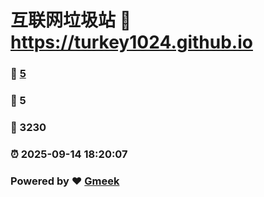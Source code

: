 # 互联网垃圾站 :link: https://turkey1024.github.io 
### :page_facing_up: [5](https://turkey1024.github.io/tag.html) 
### :speech_balloon: 5 
### :hibiscus: 3230 
### :alarm_clock: 2025-09-14 18:20:07 
### Powered by :heart: [Gmeek](https://github.com/Meekdai/Gmeek)
